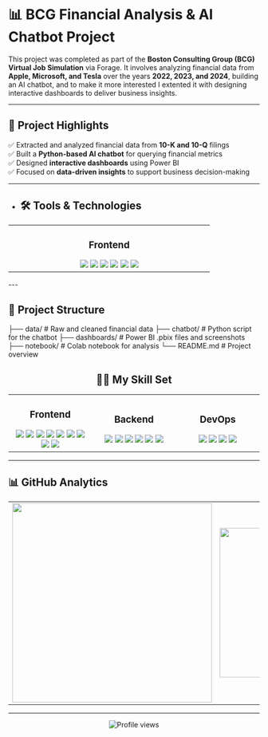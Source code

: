 # 📊 BCG Financial Analysis & AI Chatbot Project

This project was completed as part of the **Boston Consulting Group (BCG) Virtual Job Simulation** via Forage. It involves analyzing financial data from **Apple, Microsoft, and Tesla** over the years **2022, 2023, and 2024**, building an AI chatbot, and to make it more interested I extented it with designing interactive dashboards to deliver business insights.

---

## 🚀 Project Highlights

✅ Extracted and analyzed financial data from **10-K and 10-Q** filings  
✅ Built a **Python-based AI chatbot** for querying financial metrics  
✅ Designed **interactive dashboards** using Power BI  
✅ Focused on **data-driven insights** to support business decision-making

---

- <h2 align="left">🛠️ Tools & Technologies</h2>

<table>
  <tr>
    <td align="center" width="33%">
      <h3>Frontend</h3>
      <img src="https://img.shields.io/badge/-Python-61DAFB?logo=python&logoColor=white&style=flat" />
      <img src="https://img.shields.io/badge/-Googlecolab-563D7C?logo=GoogleColab&logoColor=white&style=flat" />
      <img src="https://img.shields.io/badge/-NLP-E34F26?logo=NLP&logoColor=white&style=flat" />
      <img src="https://img.shields.io/badge/-excel-1572B6?logo=Excel&logoColor=white&style=flat" />
      <img src="https://img.shields.io/badge/-PowerBi-F7DF1E?logo=PowerBI&logoColor=black&style=flat" />
      <img src="https://img.shields.io/badge/-Github-F7DF1E?logo=Github&logoColor=black&style=flat" /> 
    </td>
  </tr>
</table>
---

## 📂 Project Structure

├── data/ # Raw and cleaned financial data
├── chatbot/ # Python script for the chatbot
├── dashboards/ # Power BI .pbix files and screenshots
├── notebook/ # Colab notebook for analysis
└── README.md # Project overview

<h2 align="center">👩‍💻 My Skill Set</h2>

<table>
  <tr>
    <td align="center" width="33%">
      <h3>Frontend</h3>
      <img src="https://img.shields.io/badge/-React-61DAFB?logo=react&logoColor=white&style=flat" />
      <img src="https://img.shields.io/badge/-Bootstrap-563D7C?logo=bootstrap&logoColor=white&style=flat" />
      <img src="https://img.shields.io/badge/-HTML5-E34F26?logo=html5&logoColor=white&style=flat" />
      <img src="https://img.shields.io/badge/-CSS3-1572B6?logo=css3&logoColor=white&style=flat" />
      <img src="https://img.shields.io/badge/-JavaScript-F7DF1E?logo=javascript&logoColor=black&style=flat" />
      <img src="https://img.shields.io/badge/-SASS-CC6699?logo=sass&logoColor=white&style=flat" />
      <img src="https://img.shields.io/badge/-WordPress-21759B?logo=wordpress&logoColor=white&style=flat" />
      <img src="https://img.shields.io/badge/-Figma-F24E1E?logo=figma&logoColor=white&style=flat" />
      <img src="https://img.shields.io/badge/-Photoshop-31A8FF?logo=adobe-photoshop&logoColor=white&style=flat" />
    </td>
    <td align="center" width="33%">
      <h3>Backend</h3>
      <img src="https://img.shields.io/badge/-Node.js-339933?logo=node.js&logoColor=white&style=flat" />
      <img src="https://img.shields.io/badge/-Express.js-000000?logo=express&logoColor=white&style=flat" />
      <img src="https://img.shields.io/badge/-MongoDB-47A248?logo=mongodb&logoColor=white&style=flat" />
      <img src="https://img.shields.io/badge/-Redis-DC382D?logo=redis&logoColor=white&style=flat" />
      <img src="https://img.shields.io/badge/-C++-00599C?logo=c%2B%2B&logoColor=white&style=flat" />
      <img src="https://img.shields.io/badge/-C-00599C?logo=c&logoColor=white&style=flat" />
    </td>
    <td align="center" width="33%">
      <h3>DevOps</h3>
      <img src="https://img.shields.io/badge/-Git-F05032?logo=git&logoColor=white&style=flat" />
      <img src="https://img.shields.io/badge/-Firebase-FFCA28?logo=firebase&logoColor=black&style=flat" />
      <img src="https://img.shields.io/badge/-GoogleCloud-4285F4?logo=google-cloud&logoColor=white&style=flat" />
      <img src="https://img.shields.io/badge/-Linux-FCC624?logo=linux&logoColor=black&style=flat" />
    </td>
  </tr>
</table>

---

## 📊 GitHub Analytics

<table>
  <tr>
    <td align="center">
      <img src="https://github-readme-stats.vercel.app/api?username=yourusername&show_icons=true&theme=tokyonight&rank_icon=github&include_all_commits=true&count_private=true" width="400"/>
    </td>
    <td align="center">
      <img src="https://github-readme-stats.vercel.app/api/top-langs/?username=yourusername&layout=compact&theme=tokyonight&langs_count=8" width="300"/>
    </td>
  </tr>
</table>

---

<p align="center">
  <img src="https://komarev.com/ghpvc/?username=yourusername&style=flat-square&color=blue" alt="Profile views" />
</p>


